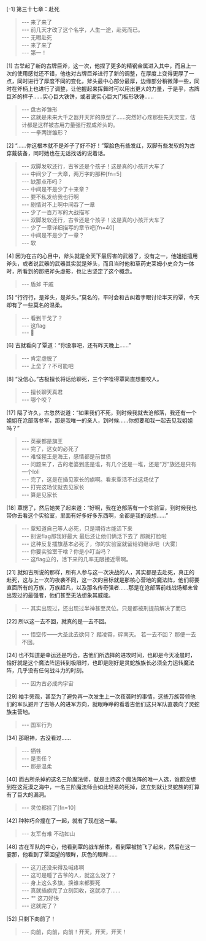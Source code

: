 
[-1] 第三十七章：赴死
>--- 来了来了<br>
>--- 前几天才改了这个名字，人生一途，赴死而已。<br>
>--- 无暇赴死<br>
>--- 来了来了<br>
>--- 第一！<br>

[1] 古举起了新的古牌巨斧，这一次，他捏了更多的精钢金属进入其中，而且上一次的使用感觉还不错，他也对古牌巨斧进行了新的调整，在厚度上变得更厚了一点，同时进行了厚度不同的变化，斧头最中心部分最厚，边缘部分稍微薄一些，同时在斧柄上也进行了调整，让他握起来挥舞时可以用出更大的力量，于是乎，古牌巨斧的样子……实心巨大铁饼，或者说实心巨大门板形铁锤……
>--- 盘古斧雏形<br>
>--- 这就是未来大千之器开天斧的原型了……突然好心疼那些先天灵宝，估计都是这样被古用力量强行捏成斧头的。<br>
>--- 一拳两饼雏形？<br>

[2] “……你这根本就不是斧子了好不好！”覃脸色有些发红，双脚有些发软的为古穿戴装备，同时她也在无话找话的说着话。
>--- 双脚发软还行，古爷还是个孩子！这是真的小孩开大车了<br>
>--- 中间少了一大章，两万字的那种[fn=5]<br>
>--- 缺那点币吗？<br>
>--- 中间是不是少了十来章？<br>
>--- 要不私发给我也行啊<br>
>--- 剧情对不上啊中间吞了一章<br>
>--- 少了一百万写的大战描写<br>
>--- 双脚发软还行，古爷还是个孩子！这是真的小孩开大车了<br>
>--- 少了一章详细描写的章节吧[fn=40]<br>
>--- 中间是不是少了一章？<br>
>--- 软<br>

[4] 因为在古的心目中，斧头就是全天下最厉害的武器了，没有之一，他姐姐擅用斧头，或者说武器的武器其实就是斧头，而且当时他和草药史莱姆小史合为一体时，所看到的那把斧头虚影，也让古坚定了这个概念。
>--- 盾斧 干戚<br>

[5] “行行行，是斧头，是斧头。”莫名的，平时会和古纠着字眼讨论半天的覃，今天却有了一些莫名的温柔。
>--- 看到干戈了？<br>
>--- 这flag<br>
>--- 👀<br>

[6] 古就看向了覃道：“你没事吧，还有昨天晚上……”
>--- 肯定虚脱了<br>
>--- 上垒了？不可能吧<br>

[8] “没信心。”古极擅长将话给聊死，三个字噎得覃简直想要咬人。
>--- 擅长聊天真君<br>
>--- 哪个咬？<br>

[17] 隔了许久，古忽然说道：“如果我们不死，到时候我就去沧部落，我还有一个姐姐在沧部落参军，那是我唯一的亲人，到时候……你想要和我一起去见我姐姐吗？”
>--- 英豪都是旗王<br>
>--- 完了，这女的必死了<br>
>--- 难怪猩王是海王，感情都是前世债<br>
>--- 问题来了，古的老婆到底是谁，有几个还是一堆，还是“万”族还是只有一个loli<br>
>--- 完了，这是在插见家长的旗啊。看来覃活不过这场仗了<br>
>--- 打完这场仗就去见家长<br>
>--- 算是见家长<br>

[18] 覃愣了，然后她笑了起来道：“好啊，我在沧部落有一个实验室，到时候我也带你去看这个实验室，里面有好多好多东西啊，全都是我的设想……”
>--- 覃知道自己等人必死，只是期待古能活下来<br>
>--- 别说flag那我好最大 最后还让他们俩活下去了 那就打脸啦<br>
>--- 这种反复插旗基本必死了，你的实验室就留给钧继承吧（大雾）<br>
>--- 你要实验室干啥？你是小叮当吗？<br>
>--- 这flag立的，活下来的几率无限接近零啊。<br>

[21] 就如古所说的那样，所有人参与这一次决战的人，其实都是去赴死，真正的赴死，这与上一次的夜袭不同，这一次的目标就是那核心营地的魔法阵，他们将要直面所有的万族，万族超凡，以及那名传奇强者……那是在沧部落前线战场都未曾出现过的最强者，他们甚至无法想象其威能。
>--- 其实出现过，还出现过半神甚至灵位。只是都被刑提前解决了而已<br>

[22] 所以这一去不回，就真的是一去不回。
>--- 悟空传——大圣此去欲何？
踏凌霄，碎南天。
若一去不回？
那便一去不回。<br>

[24] 也不知道是幸运还是巧合，古他们所选择的进攻时间，也即是今天凌晨时，恰好就是这个魔法阵运转到极限时，也即是刚好是灵蛇族族长必须全力运转魔法阵，几乎没有任何战斗力的时刻。
>--- 因为古必成内宇宙<br>

[29] 袖手旁观，甚至为了避免再一次发生上一次夜袭时的事情，这些万族带领他们的军队避开了古等人的进军方向，就眼睁睁的看着古他们这只军队直袭向了灵蛇族主营地。
>--- 国军行为<br>

[34] 那眼神，古没看过……
>--- 牺牲<br>
>--- 是责任？<br>
>--- 那是温柔<br>

[40] 而古所杀掉的这名三阶魔法师，就是主持这个魔法阵的唯一人选，谁都没想到在这荒漠之海中，一名三阶魔法师会如此轻易的死掉，这立刻就让灵蛇族的打算有了巨大的漏洞。
>--- 灵位都挂了[fn=10]<br>

[42] 种种巧合撞在了一起，就有了现在这一幕。
>--- 友军有难 不动如山<br>

[48] 古在军队的中心，他看到覃的战车解体，看到覃被抛飞了起来，然后在这一霎那，他看到了覃回望的眼眸，灰色的眼眸……
>--- 这刀还没来得及喊疼啊<br>
>--- 这可是睡了古爷的人，就这么没了？<br>
>--- 身上这么多旗，换谁来都要死<br>
>--- 真就插旗完了立刻回收，这就凉了……<br>
>--- 艹  这刀好快<br>
>--- 这就完了？<br>

[52] 只剩下向前了！
>--- 向前，向前，向前！开天，开天，开天！<br>

